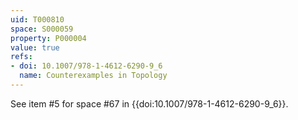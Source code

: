 ```yaml
---
uid: T000810
space: S000059
property: P000004
value: true
refs:
- doi: 10.1007/978-1-4612-6290-9_6
  name: Counterexamples in Topology
---
```


See item #5 for space #67 in {{doi:10.1007/978-1-4612-6290-9_6}}.
